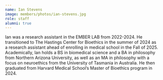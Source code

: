 ```yaml
---
name: Ian Stevens
image: members/photos/ian-stevens.jpg
role: staff
alumni: true
---
```


Ian was a research assistant in the EMBER LAB from 2022-2024. 
He transitioned to The Hastings Center for Bioethics in the summer of 2024 as a research assistant ahead of enrolling in medical school in the Fall of 2025. 
Academically, Ian holds a BS in biomedical science and a BA in philosophy from Northern Arizona University, as well as an MA in philosophy with a focus on neuroethics from the University of Tasmania in Australia.
He then graduated from Harvard Medical School’s Master of Bioethics program in 2024.